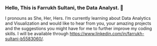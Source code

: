 ### Hello, This is Farrukh Sultani, the Data Analyst. 👋
I pronouns as She, Her, Hers. I’m currently learning about Data Analytics and Visualization and would like to hear from you, your amazing projects and the suggestions you might have for me to further improve my coding skills. 
I will be available through https://www.linkedin.com/in/farrukh-sultani-b5583060/. 

<!--
**FarrukhSultani/FarrukhSultani** is a ✨ _special_ ✨ repository because its `README.md` (this file) appears on your GitHub profile.

Here are some ideas to get you started


-->
